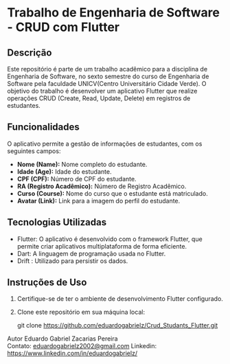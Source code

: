 # Trabalho de Engenharia de Software - CRUD com Flutter

## Descrição

Este repositório é parte de um trabalho acadêmico para a disciplina de Engenharia de Software, no sexto semestre do curso de Engenharia de Software pela faculdade UNICV(Centro Universitário Cidade Verde). O objetivo do trabalho é desenvolver um aplicativo Flutter que realize operações CRUD (Create, Read, Update, Delete) em registros de estudantes.

## Funcionalidades

O aplicativo permite a gestão de informações de estudantes, com os seguintes campos:

- **Nome (Name):** Nome completo do estudante.
- **Idade (Age):** Idade do estudante.
- **CPF (CPF):** Número de CPF do estudante.
- **RA (Registro Acadêmico):** Número de Registro Acadêmico.
- **Curso (Course):** Nome do curso que o estudante está matriculado.
- **Avatar (Link):** Link para a imagem do perfil do estudante.

## Tecnologias Utilizadas

- Flutter: O aplicativo é desenvolvido com o framework Flutter, que permite criar aplicativos multiplataforma de forma eficiente.
- Dart: A linguagem de programação usada no Flutter.
- Drift : Utilizado para persistir os dados.

## Instruções de Uso

1. Certifique-se de ter o ambiente de desenvolvimento Flutter configurado.
2. Clone este repositório em sua máquina local:

   git clone https://github.com/eduardogabrielz/Crud_Studants_Flutter.git

Autor
Eduardo Gabriel Zacarias Pereira    
Contato: eduardogabrielz2002@gmail.com
Linkedin: https://www.linkedin.com/in/eduardogabrielz/